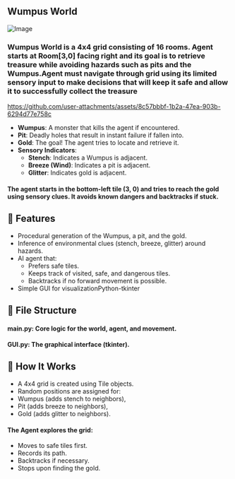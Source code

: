 ## Wumpus World

![Image](https://github.com/user-attachments/assets/be751bec-f02a-4a0b-bf94-52b3cf496d4c)

### Wumpus World is a 4x4 grid consisting of 16 rooms. Agent starts at Room[3,0] facing right and its goal is to retrieve treasure while avoiding hazards such as pits and the Wumpus.Agent must navigate through grid using its limited sensory input to make decisions that will keep it safe and allow it to successfully collect the treasure

https://github.com/user-attachments/assets/8c57bbbf-1b2a-47ea-903b-6294d77e758c

- **Wumpus**: A monster that kills the agent if encountered.
- **Pit**: Deadly holes that result in instant failure if fallen into.
- **Gold**: The goal! The agent tries to locate and retrieve it.
- **Sensory Indicators**:
  - **Stench**: Indicates a Wumpus is adjacent.
  - **Breeze (Wind)**: Indicates a pit is adjacent.
  - **Glitter**: Indicates gold is adjacent.

#### The agent starts in the bottom-left tile (3, 0) and tries to reach the gold using sensory clues. It avoids known dangers and backtracks if stuck.

## 🚀 Features

- Procedural generation of the Wumpus, a pit, and the gold.
- Inference of environmental clues (stench, breeze, glitter) around hazards.
- AI agent that:
  - Prefers safe tiles.
  - Keeps track of visited, safe, and dangerous tiles.
  - Backtracks if no forward movement is possible.
- Simple GUI for visualizationPython-tkinter

## 📁 File Structure
#### main.py: Core logic for the world, agent, and movement.

#### GUI.py: The graphical interface (tkinter).

## 🧠 How It Works
- A 4x4 grid is created using Tile objects.
- Random positions are assigned for:
- Wumpus (adds stench to neighbors),
- Pit (adds breeze to neighbors),
- Gold (adds glitter to neighbors).
#### The Agent explores the grid:
- Moves to safe tiles first.
- Records its path.
- Backtracks if necessary.
- Stops upon finding the gold.
